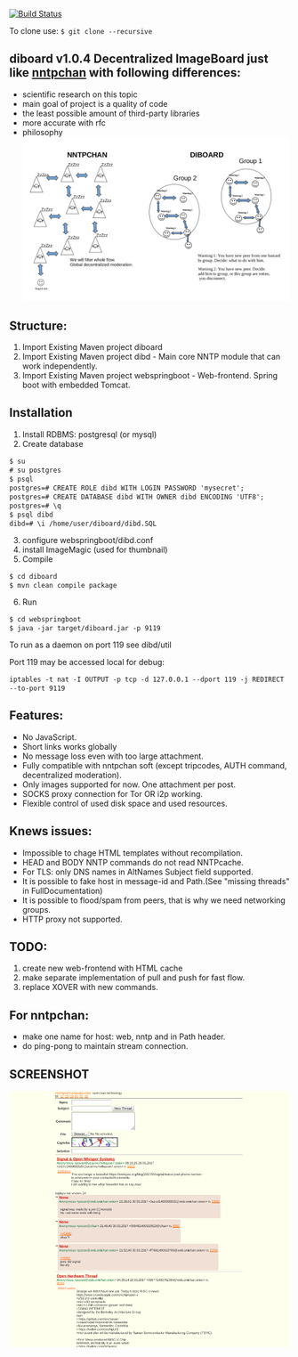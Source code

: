 [![Build Status](https://travis-ci.org/Anoncheg1/diboard.svg?branch=master)](https://travis-ci.org/Anoncheg1/diboard)

To clone use: ```$ git clone --recursive```

diboard v1.0.4 Decentralized ImageBoard just like [nntpchan](https://github.com/majestrate/nntpchan) with following differences:
-----
- scientific research on this topic
- main goal of project is a quality of code
- the least possible amount of third-party libraries
- more accurate with rfc
- philosophy 
![peering philosophy](https://github.com/Anoncheg1/diboard/blob/master/peering%20philosophy.png "peering philosophy")

Structure:
--------

1. Import Existing Maven project diboard
2. Import Existing Maven project dibd - Main core NNTP module that can work independently.
3. Import Existing Maven project webspringboot - Web-frontend. Spring boot with embedded Tomcat.

Installation
-----

1. Install RDBMS: postgresql (or mysql)
2. Create database
```
$ su
# su postgres
$ psql
postgres=# CREATE ROLE dibd WITH LOGIN PASSWORD 'mysecret';
postgres=# CREATE DATABASE dibd WITH OWNER dibd ENCODING 'UTF8';
postgres=# \q
$ psql dibd
dibd=# \i /home/user/diboard/dibd.SQL
```
3. configure webspringboot/dibd.conf
4. install ImageMagic (used for thumbnail)
5. Compile
```
$ cd diboard
$ mvn clean compile package
```
6. Run
```
$ cd webspringboot
$ java -jar target/diboard.jar -p 9119
```
To run as a daemon on port 119 see dibd/util

Port 119 may be accessed local for debug:
```
iptables -t nat -I OUTPUT -p tcp -d 127.0.0.1 --dport 119 -j REDIRECT --to-port 9119
```

Features:
----------
- No JavaScript.
- Short links works globally
- No message loss even with too large attachment.
- Fully compatible with nntpchan soft (except tripcodes, AUTH command, decentralized moderation).
- Only images supported for now. One attachment per post.
- SOCKS proxy connection for Tor OR i2p working.
- Flexible control of used disk space and used resources.

Knews issues:
----------
- Impossible to chage HTML templates without recompilation.
- HEAD and BODY NNTP commands do not read NNTPcache.
- For TLS: only DNS names in AltNames Subject field supported.
- It is possible to fake host in message-id and Path.(See "missing threads" in FullDocumentation)
- It is possible to flood/spam from peers, that is why we need networking groups.
- HTTP proxy not supported.

TODO:
----------
1. create new web-frontend with HTML cache
2. make separate implementation of pull and push for fast flow.
3. replace XOVER with new commands.

For nntpchan:
----------
- make one name for host: web, nntp and in Path header.
- do ping-pong to maintain stream connection.


SCREENSHOT
----------
![screen](https://github.com/Anoncheg1/diboard/blob/master/screen.npg "screenshot")
